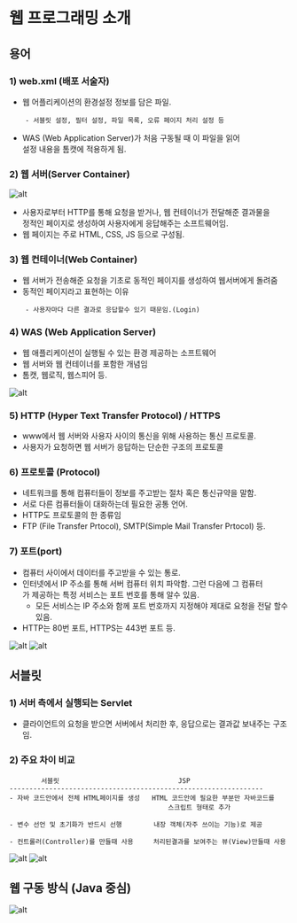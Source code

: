 웹 프로그래밍 소개
================

## 용어

### 1) web.xml (배포 서술자)

* 웹 어플리케이션의 환경설정 정보를 담은 파일.

```
    - 서블릿 설정, 필터 설정, 파일 목록, 오류 페이지 처리 설정 등
```

* WAS (Web Application Server)가 처음 구동될 때 이 파일을 읽어  
  설정 내용을 톰캣에 적용하게 됨.

### 2) 웹 서버(Server Container)

![alt](/assets/images/post/jsp/3.png)

* 사용자로부터 HTTP를 통해 요청을 받거나, 웹 컨테이너가 전달해준 결과물을  
  정적인 페이지로 생성하여 사용자에게 응답해주는 소프트웨어임.
* 웹 페이지는 주로 HTML, CSS, JS 등으로 구성됨.

### 3) 웹 컨테이너(Web Container)

* 웹 서버가 전송해준 요청을 기초로 동적인 페이지를 생성하여 웹서버에게 돌려줌
* 동적인 페이지라고 표현하는 이유

```
    - 사용자마다 다른 결과로 응답할수 있기 때문임.(Login)
```

### 4) WAS (Web Application Server)

* 웹 애플리케이션이 실행될 수 있는 환경 제공하는 소프트웨어
* 웹 서버와 웹 컨테이너를 포함한 개념임
* 톰캣, 웹로직, 웹스피어 등.

![alt](/assets/images/post/jsp/4.png)

### 5) HTTP (Hyper Text Transfer Protocol) / HTTPS

* www에서 웹 서버와 사용자 사이의 통신을 위해 사용하는 통신 프로토콜.
* 사용자가 요청하면 웹 서버가 응답하는 단순한 구조의 프로토콜

### 6) 프로토콜 (Protocol)

* 네트워크를 통해 컴퓨터들이 정보를 주고받는 절차 혹은 통신규약을 말함.
* 서로 다른 컴퓨터들이 대화하는데 필요한 공통 언어.
* HTTP도 프로토콜의 한 종류임
* FTP (File Transfer Prtocol), SMTP(Simple Mail Transfer Prtocol) 등.

### 7) 포트(port)

* 컴퓨터 사이에서 데이터를 주고받을 수 있는 통로.
* 인터넷에서 IP 주소를 통해 서버 컴퓨터 위치 파악함. 그런 다음에 그 컴퓨터  
  가 제공하는 특정 서비스는 포트 번호를 통해 알수 있음.
    * 모든 서비스는 IP 주소와 함께 포트 번호까지 지정해야 제대로 요청을 전달 할수있음.
* HTTP는 80번 포트, HTTPS는 443번 포트 등.

![alt](/assets/images/post/jsp/5.png)
![alt](/assets/images/post/jsp/6.png)

## 서블릿

### 1) 서버 측에서 실행되는 Servlet

* 클라이언트의 요청을 받으면 서버에서 처리한 후, 응답으로는 결과값 보내주는 구조임.

### 2) 주요 차이 비교

```
        서블릿                              JSP
----------------------------------------------------------------
- 자바 코드안에서 전체 HTML페이지를 생성   HTML 코드안에 필요한 부분만 자바코드를 
                                        스크립트 형태로 추가

- 변수 선언 및 초기화가 반드시 선행        내장 객체(자주 쓰이는 기능)로 제공

- 컨트롤러(Controller)를 만들때 사용     처리된결과를 보여주는 뷰(View)만들때 사용
```

![alt](/assets/images/post/jsp/7.png)
![alt](/assets/images/post/jsp/8.png)

## 웹 구동 방식 (Java 중심)

![alt](/assets/images/post/jsp/9.png)

